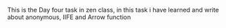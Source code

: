 This is the Day four task in zen class, in this task i have learned and write about anonymous, IIFE and Arrow function
